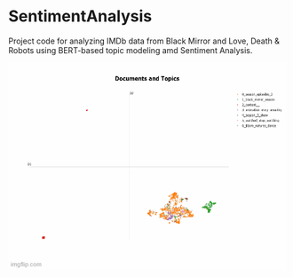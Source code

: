 # SentimentAnalysis

Project code for analyzing IMDb data from Black Mirror and Love, Death & Robots using BERT-based topic modeling amd Sentiment Analysis.

![Alt Text](results_visualize.gif)

